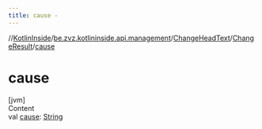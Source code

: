 ```yaml
---
title: cause -
---
```

//[KotlinInside](../../../index.md)/[be.zvz.kotlininside.api.management](../../index.md)/[ChangeHeadText](../index.md)/[ChangeResult](index.md)/[cause](cause.md)



# cause  
[jvm]  
Content  
val [cause](cause.md): [String](https://kotlinlang.org/api/latest/jvm/stdlib/kotlin/-string/index.html)  



